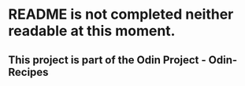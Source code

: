 # README is not completed neither readable at this moment.

## This project is part of the Odin Project - Odin-Recipes
